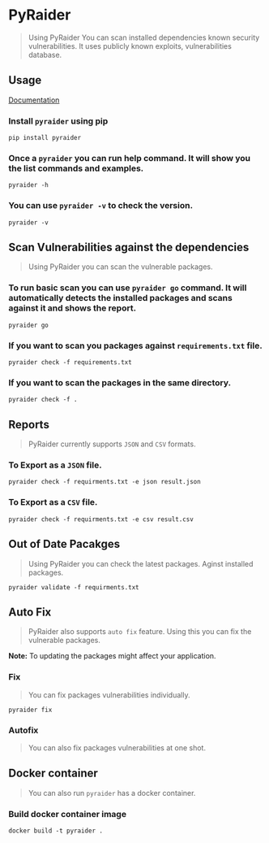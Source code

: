 # PyRaider

> Using PyRaider You can scan installed dependencies known security vulnerabilities. It uses publicly known exploits, vulnerabilities database.
                            
                                    
## Usage

[Documentation](https://pyraider.raidersource.com/#/)

### Install `pyraider` using pip

```commandline
pip install pyraider
```

### Once a `pyraider` you can run help command. It will show you the list commands and examples.

```commandline
pyraider -h
```

### You can use `pyraider -v` to check the version.

```commandline
pyraider -v
```

##  Scan Vulnerabilities against the dependencies
> Using PyRaider you can scan the vulnerable packages.

### To run basic scan you can use `pyraider go` command. It will automatically detects the installed packages and scans against it and shows the report.

```commandline
pyraider go
```

### If you want to scan you packages against `requirements.txt` file.

```commandline
pyraider check -f requirements.txt
```

### If you want to scan the packages in the same directory.

```commandline
pyraider check -f .
```

## Reports
> PyRaider currently supports `JSON` and `CSV` formats.

### To Export as a `JSON` file.

```commandline
pyraider check -f requirments.txt -e json result.json
```

### To Export as a `CSV` file.

```commandline
pyraider check -f requirments.txt -e csv result.csv
```


## Out of Date Pacakges
> Using PyRaider you can check the latest packages. Aginst installed packages.

```commandline
pyraider validate -f requirments.txt
```


## Auto Fix
> PyRaider also supports `auto fix` feature. Using this you can fix the vulnerable packages.

**Note:** To updating the packages might affect your application.

### Fix
> You can fix packages vulnerabilities individually.

```
pyraider fix
```

### Autofix
> You can also fix packages vulnerabilities at one shot.


## Docker container
> You can also run `pyraider` has a docker container.

### Build docker container image

```
docker build -t pyraider .
```